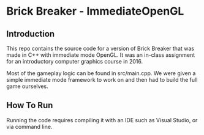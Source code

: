 # Brick Breaker - ImmediateOpenGL

## Introduction
This repo contains the source code for a version of Brick Breaker that was made in C++ with immediate mode OpenGL. It was an in-class assignment for an introductory computer graphics course in 2016.

Most of the gameplay logic can be found in src/main.cpp. We were given a simple immediate mode framework to work on and then had to build the full game ourselves.

## How To Run
Running the code requires compiling it with an IDE such as Visual Studio, or via command line.
